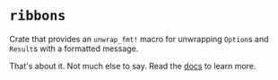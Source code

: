 # `ribbons`

Crate that provides an `unwrap_fmt!` macro for unwrapping `Option`s and
`Result`s with a formatted message.

That's about it. Not much else to say. Read the [docs](https://docs.rs/ribbons)
to learn more.
